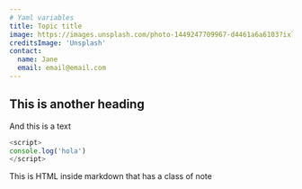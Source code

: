 ```yaml
---
# Yaml variables
title: Topic title
image: https://images.unsplash.com/photo-1449247709967-d4461a6a6103?ixlib=rb-1.2.1&ixid=eyJhcHBfaWQiOjEyMDd9&auto=format&fit=crop&w=400&h=400&q=80
creditsImage: 'Unsplash'
contact:
  name: Jane
  email: email@email.com
---
```


## This is another heading

And this is a text 
```js
<script>
console.log('hola')
</script>
```

<div class="bg-blue-500 text-white p-4 mb-4">
  This is HTML inside markdown that has a class of note
</div>

